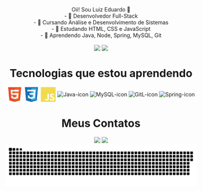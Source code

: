 <div align="center">
Oii! Sou Luiz Eduardo 👋 <br/>
- 🔭 Desenvolvedor Full-Stack <br/>
- 📘 Cursando Análise e Desenvolvimento de Sistemas <br/>
- 🌱 Estudando HTML, CSS e JavaScript <br/>
- 🌱 Aprendendo Java, Node, Spring, MySQL, Git <br/>
<br/>
<div/>
  
<div align="center">
<img height="180em" src="https://github-readme-stats.vercel.app/api?username=luizeduardoSC&show_icons=true&theme=dracula"/>
<img height="180em" src="https://github-readme-stats.vercel.app/api/top-langs/?username=LuizEduardoSC&layout=donut&langs_count=7&theme=dracula"/>
<div/>
  
<div align="center"> 
  <div style="display: inline_block">
    <h1 align="center"> Tecnologias que estou aprendendo </h1>
    <img align="center" height="40" width="40" alt="html-icon" src="https://raw.githubusercontent.com/devicons/devicon/master/icons/html5/html5-original.svg">
    <img align="center" height="40" width="40" alt="css-icon" src="https://raw.githubusercontent.com/devicons/devicon/master/icons/css3/css3-original.svg">
    <img align="center" height="40" width="40" alt="js-icon"  src="https://raw.githubusercontent.com/devicons/devicon/master/icons/javascript/javascript-plain.svg">
    <img align="center" height="40" width="40" alt="Java-icon"  src="https://cdn.jsdelivr.net/gh/devicons/devicon/icons/java/java-original.svg">
    <img align="center" height="40" width="40" alt="MySQL-icon" src="https://cdn.jsdelivr.net/gh/devicons/devicon/icons/mysql/mysql-original-wordmark.svg">
    <img align="center" height="40" width="40" alt="GitL-icon" src="https://cdn.jsdelivr.net/gh/devicons/devicon/icons/git/git-original.svg">
    <img align="center" height="40" width="40" alt="Spring-icon" src="https://cdn.jsdelivr.net/gh/devicons/devicon/icons/spring/spring-original.svg">
    <div/>
    
         
    
<h1 align="center"> Meus Contatos </h1>
<a href = "mailto:luizeduardoedd1@gmail.com"><img src="https://img.shields.io/badge/Gmail-D14836?style=for-the-badge&logo=gmail&logoColor=white" target="_blank"></a>
<a href="https://www.linkedin.com/in/luiz-eduardosc" target="_blank"><img src="https://img.shields.io/badge/-LinkedIn-%230077B5?style=for-the badge&logo=linkedin&logoColor=white" target="_blank"></a>


<div align="center"> 
  <source media="(prefers-color-scheme: dark)" srcset="https://raw.githubusercontent.com/LuizEduardoSC/LuizEduardoSC/output/github-contribution-grid-snake-dark.svg">
  <source media="(prefers-color-scheme: light)" srcset="https://raw.githubusercontent.com/LuizEduardoSC/LuizEduardoSC/output/github-contribution-grid-snake-dark.svg">
  <img alt="github contribution grid snake animation" src="https://raw.githubusercontent.com/LuizEduardoSC/LuizEduardoSC/output/github-contribution-grid-snake-dark.svg">
</div>
